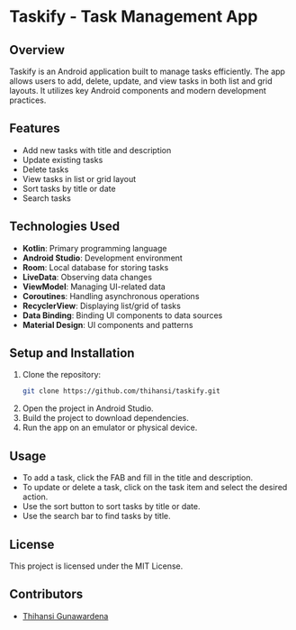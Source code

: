 # Taskify - Task Management App

## Overview
Taskify is an Android application built to manage tasks efficiently. The app allows users to add, delete, update, and view tasks in both list and grid layouts. It utilizes key Android components and modern development practices.

## Features
- Add new tasks with title and description
- Update existing tasks
- Delete tasks
- View tasks in list or grid layout
- Sort tasks by title or date
- Search tasks

## Technologies Used
- **Kotlin**: Primary programming language
- **Android Studio**: Development environment
- **Room**: Local database for storing tasks
- **LiveData**: Observing data changes
- **ViewModel**: Managing UI-related data
- **Coroutines**: Handling asynchronous operations
- **RecyclerView**: Displaying list/grid of tasks
- **Data Binding**: Binding UI components to data sources
- **Material Design**: UI components and patterns

## Setup and Installation
1. Clone the repository:
    ```bash
    git clone https://github.com/thihansi/taskify.git
    ```
2. Open the project in Android Studio.
3. Build the project to download dependencies.
4. Run the app on an emulator or physical device.

## Usage
- To add a task, click the FAB and fill in the title and description.
- To update or delete a task, click on the task item and select the desired action.
- Use the sort button to sort tasks by title or date.
- Use the search bar to find tasks by title.

## License
This project is licensed under the MIT License.

## Contributors
- [Thihansi Gunawardena](https://github.com/thihansi)

